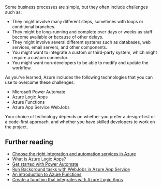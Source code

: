 Some business processes are simple, but they often include challenges such as:

- They might involve many different steps, sometimes with loops or conditional branches.
- They might be long-running and complete over days or weeks as staff become available or because of other delays.
- They might involve several different systems such as databases, web services, email servers, and other components.
- You might want to integrate a custom or third-party system, which might require a custom connector.
- You might want non-developers to be able to modify and update the workflow.

As you've learned, Azure includes the following technologies that you can use to overcome these challenges:

- Microsoft Power Automate
- Azure Logic Apps
- Azure Functions
- Azure App Service WebJobs

Your choice of technology depends on whether you prefer a design-first or a code-first approach, and whether you have skilled developers to work on the project.

## Further reading

- [Choose the right integration and automation services in Azure](/azure/azure-functions/functions-compare-logic-apps-ms-flow-webjobs)
- [What is Azure Logic Apps?](/azure/logic-apps/logic-apps-overview)
- [Get started with Power Automate](/power-automate/getting-started)
- [Run Background tasks with WebJobs in Azure App Service](/azure/app-service/webjobs-create)
- [An introduction to Azure Functions](/azure/azure-functions/functions-overview)
- [Create a function that integrates with Azure Logic Apps](/azure/azure-functions/functions-twitter-email)